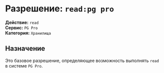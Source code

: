 # Разрешение: `read:pg pro`

**Действие:** `read`  
**Сервис:** `PG Pro`  
**Категория:** `Хранилища`

## Назначение
Это базовое разрешение, определяющее возможность выполнять `read` в системе `PG Pro`.
